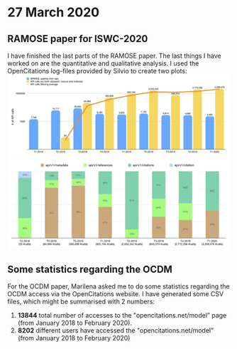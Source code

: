 # 27 March 2020
## RAMOSE paper for ISWC-2020
I have finished the last parts of the RAMOSE paper. The last things I have worked on are the quantitative and qualitative analysis. I used the OpenCitations log-files provided by Silvio to create two plots: 
![img/2.png](img/2.png)
![img/1.png](img/1.png)

## Some statistics regarding the OCDM
For the OCDM paper, Marilena asked me to do some statistics regarding the OCDM access via the OpenCitations website. I have generated some CSV files, which might be summarised with 2 numbers:  

1. **13844** total number of accesses to the "opencitations.net/model” page (from January 2018 to February 2020).
2. **8202** different users have accessed the "opencitations.net/model” (from January 2018 to February 2020)